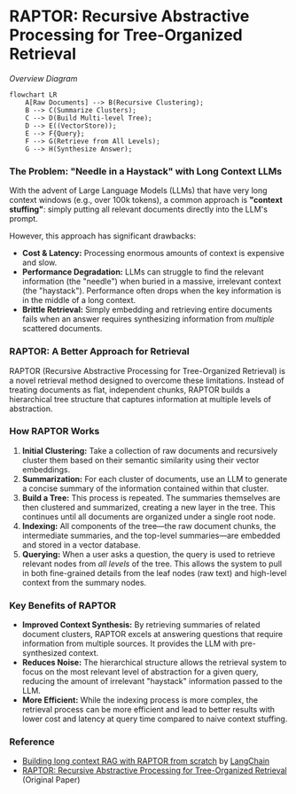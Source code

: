 # RAPTOR: Recursive Abstractive Processing for Tree-Organized Retrieval

_Overview Diagram_

```mermaid
flowchart LR
    A[Raw Documents] --> B(Recursive Clustering);
    B --> C(Summarize Clusters);
    C --> D(Build Multi-level Tree);
    D --> E((VectorStore));
    E --> F{Query};
    F --> G(Retrieve from All Levels);
    G --> H(Synthesize Answer);
```

### The Problem: "Needle in a Haystack" with Long Context LLMs

With the advent of Large Language Models (LLMs) that have very long context windows (e.g., over 100k tokens), a common approach is **"context stuffing"**: simply putting all relevant documents directly into the LLM's prompt.

However, this approach has significant drawbacks:

- **Cost & Latency:** Processing enormous amounts of context is expensive and slow.
- **Performance Degradation:** LLMs can struggle to find the relevant information (the "needle") when buried in a massive, irrelevant context (the "haystack"). Performance often drops when the key information is in the middle of a long context.
- **Brittle Retrieval:** Simply embedding and retrieving entire documents fails when an answer requires synthesizing information from _multiple_ scattered documents.

### RAPTOR: A Better Approach for Retrieval

RAPTOR (Recursive Abstractive Processing for Tree-Organized Retrieval) is a novel retrieval method designed to overcome these limitations. Instead of treating documents as flat, independent chunks, RAPTOR builds a hierarchical tree structure that captures information at multiple levels of abstraction.

### How RAPTOR Works

1.  **Initial Clustering:** Take a collection of raw documents and recursively cluster them based on their semantic similarity using their vector embeddings.
2.  **Summarization:** For each cluster of documents, use an LLM to generate a concise summary of the information contained within that cluster.
3.  **Build a Tree:** This process is repeated. The summaries themselves are then clustered and summarized, creating a new layer in the tree. This continues until all documents are organized under a single root node.
4.  **Indexing:** All components of the tree—the raw document chunks, the intermediate summaries, and the top-level summaries—are embedded and stored in a vector database.
5.  **Querying:** When a user asks a question, the query is used to retrieve relevant nodes from _all levels_ of the tree. This allows the system to pull in both fine-grained details from the leaf nodes (raw text) and high-level context from the summary nodes.

### Key Benefits of RAPTOR

- **Improved Context Synthesis:** By retrieving summaries of related document clusters, RAPTOR excels at answering questions that require information from multiple sources. It provides the LLM with pre-synthesized context.
- **Reduces Noise:** The hierarchical structure allows the retrieval system to focus on the most relevant level of abstraction for a given query, reducing the amount of irrelevant "haystack" information passed to the LLM.
- **More Efficient:** While the indexing process is more complex, the retrieval process can be more efficient and lead to better results with lower cost and latency at query time compared to naive context stuffing.

### Reference

- [Building long context RAG with RAPTOR from scratch](https://www.youtube.com/watch?v=jbGchdTL7d0) by [LangChain](https://www.youtube.com/@LangChain)
- [RAPTOR: Recursive Abstractive Processing for Tree-Organized Retrieval](https://arxiv.org/pdf/2401.18059) (Original Paper)
